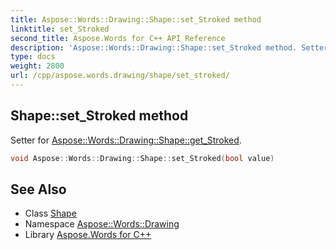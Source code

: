 ```yaml
---
title: Aspose::Words::Drawing::Shape::set_Stroked method
linktitle: set_Stroked
second_title: Aspose.Words for C++ API Reference
description: 'Aspose::Words::Drawing::Shape::set_Stroked method. Setter for Aspose::Words::Drawing::Shape::get_Stroked in C++.'
type: docs
weight: 2800
url: /cpp/aspose.words.drawing/shape/set_stroked/
---
```

## Shape::set_Stroked method


Setter for [Aspose::Words::Drawing::Shape::get_Stroked](../get_stroked/).

```cpp
void Aspose::Words::Drawing::Shape::set_Stroked(bool value)
```

## See Also

* Class [Shape](../)
* Namespace [Aspose::Words::Drawing](../../)
* Library [Aspose.Words for C++](../../../)
